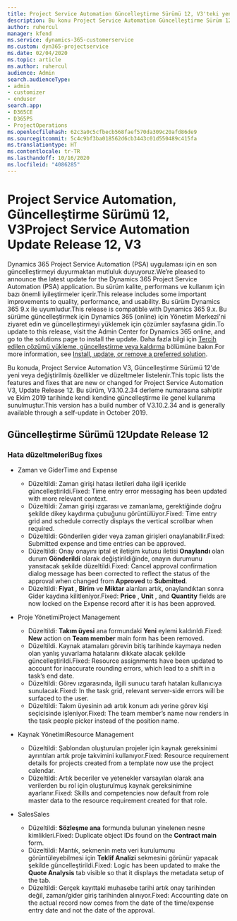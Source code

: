 ```yaml
---
title: Project Service Automation Güncelleştirme Sürümü 12, V3'teki yenilikler veya değişiklikler
description: Bu konu Project Service Automation Güncelleştirme Sürüm 12, V3'teki yenilikler hakkında bilgi sağlar.
author: ruhercul
manager: kfend
ms.service: dynamics-365-customerservice
ms.custom: dyn365-projectservice
ms.date: 02/04/2020
ms.topic: article
ms.author: ruhercul
audience: Admin
search.audienceType:
- admin
- customizer
- enduser
search.app:
- D365CE
- D365PS
- ProjectOperations
ms.openlocfilehash: 62c3a0c5cfbecb568faef570da309c20afd86de9
ms.sourcegitcommit: 5c4c9bf3ba018562d6cb3443c01d550489c415fa
ms.translationtype: HT
ms.contentlocale: tr-TR
ms.lasthandoff: 10/16/2020
ms.locfileid: "4086285"
---
```

# <a name="project-service-automation-update-release-12-v3"></a><span data-ttu-id="8ca30-103">Project Service Automation, Güncelleştirme Sürümü 12, V3</span><span class="sxs-lookup"><span data-stu-id="8ca30-103">Project Service Automation Update Release 12, V3</span></span>
<span data-ttu-id="8ca30-104">Dynamics 365 Project Service Automation (PSA) uygulaması için en son güncelleştirmeyi duyurmaktan mutluluk duyuyoruz.</span><span class="sxs-lookup"><span data-stu-id="8ca30-104">We’re pleased to announce the latest update for the Dynamics 365 Project Service Automation (PSA) application.</span></span> <span data-ttu-id="8ca30-105">Bu sürüm kalite, performans ve kullanım için bazı önemli iyileştirmeler içerir.</span><span class="sxs-lookup"><span data-stu-id="8ca30-105">This release includes some important improvements to quality, performance, and usability.</span></span> <span data-ttu-id="8ca30-106">Bu sürüm Dynamics 365 9.x ile uyumludur.</span><span class="sxs-lookup"><span data-stu-id="8ca30-106">This release is compatible with Dynamics 365 9.x.</span></span> <span data-ttu-id="8ca30-107">Bu sürüme güncelleştirmek için Dynamics 365 (online) için Yönetim Merkezi'ni ziyaret edin ve güncelleştirmeyi yüklemek için çözümler sayfasına gidin.</span><span class="sxs-lookup"><span data-stu-id="8ca30-107">To update to this release, visit the Admin Center for Dynamics 365 online, and go to the solutions page to install the update.</span></span> <span data-ttu-id="8ca30-108">Daha fazla bilgi için [Tercih edilen çözümü yükleme, güncelleştirme veya kaldırma](https://docs.microsoft.com/power-platform/admin/install-remove-preferred-solution) bölümüne bakın.</span><span class="sxs-lookup"><span data-stu-id="8ca30-108">For more information, see [Install, update, or remove a preferred solution](https://docs.microsoft.com/power-platform/admin/install-remove-preferred-solution).</span></span>

<span data-ttu-id="8ca30-109">Bu konuda, Project Service Automation V3, Güncelleştirme Sürümü 12'de yeni veya değiştirilmiş özellikler ve düzeltmeler listelenir.</span><span class="sxs-lookup"><span data-stu-id="8ca30-109">This topic lists the features and fixes that are new or changed for Project Service Automation V3, Update Release 12.</span></span> <span data-ttu-id="8ca30-110">Bu sürüm, V3.10.2.34 derleme numarasına sahiptir ve Ekim 2019 tarihinde kendi kendine güncelleştirme ile genel kullanıma sunulmuştur.</span><span class="sxs-lookup"><span data-stu-id="8ca30-110">This version has a build number of V3.10.2.34 and is generally available through a self-update in October 2019.</span></span>

## <a name="update-release-12"></a><span data-ttu-id="8ca30-111">Güncelleştirme Sürümü 12</span><span class="sxs-lookup"><span data-stu-id="8ca30-111">Update Release 12</span></span>

### <a name="bug-fixes"></a><span data-ttu-id="8ca30-112">Hata düzeltmeleri</span><span class="sxs-lookup"><span data-stu-id="8ca30-112">Bug fixes</span></span>

- <span data-ttu-id="8ca30-113">Zaman ve Gider</span><span class="sxs-lookup"><span data-stu-id="8ca30-113">Time and Expense</span></span>

    - <span data-ttu-id="8ca30-114">Düzeltildi: Zaman girişi hatası iletileri daha ilgili içerikle güncelleştirildi.</span><span class="sxs-lookup"><span data-stu-id="8ca30-114">Fixed: Time entry error messaging has been updated with more relevant context.</span></span>
    - <span data-ttu-id="8ca30-115">Düzeltildi: Zaman girişi ızgarası ve zamanlama, gerektiğinde doğru şekilde dikey kaydırma çubuğunu görüntülüyor.</span><span class="sxs-lookup"><span data-stu-id="8ca30-115">Fixed: Time entry grid and schedule correctly displays the vertical scrollbar when required.</span></span>
    - <span data-ttu-id="8ca30-116">Düzeltildi: Gönderilen gider veya zaman girişleri onaylanabilir.</span><span class="sxs-lookup"><span data-stu-id="8ca30-116">Fixed: Submitted expense and time entries can be approved.</span></span>
    - <span data-ttu-id="8ca30-117">Düzeltildi: Onay onayını iptal et iletişim kutusu iletisi **Onaylandı** olan durum **Gönderildi** olarak değiştirildiğinde, onayın durumunu yansıtacak şekilde düzeltildi.</span><span class="sxs-lookup"><span data-stu-id="8ca30-117">Fixed: Cancel approval confirmation dialog message has been corrected to reflect the status of the approval when changed from **Approved** to **Submitted**.</span></span>
    - <span data-ttu-id="8ca30-118">Düzeltildi: **Fiyat** , **Birim** ve **Miktar** alanları artık, onaylandıktan sonra Gider kaydına kilitleniyor.</span><span class="sxs-lookup"><span data-stu-id="8ca30-118">Fixed: **Price** , **Unit** , and **Quantity** fields are now locked on the Expense record after it is has been approved.</span></span>

- <span data-ttu-id="8ca30-119">Proje Yönetimi</span><span class="sxs-lookup"><span data-stu-id="8ca30-119">Project Management</span></span>

    - <span data-ttu-id="8ca30-120">Düzeltildi: **Takım üyesi** ana formundaki **Yeni** eylemi kaldırıldı.</span><span class="sxs-lookup"><span data-stu-id="8ca30-120">Fixed: **New** action on **Team member** main form has been removed.</span></span>
    - <span data-ttu-id="8ca30-121">Düzeltildi. Kaynak atamaları görevin bitiş tarihinde kaymaya neden olan yanlış yuvarlama hatalarını dikkate alacak şekilde güncelleştirildi.</span><span class="sxs-lookup"><span data-stu-id="8ca30-121">Fixed: Resource assignments have been updated to account for inaccurate rounding errors, which lead to a shift in a task’s end date.</span></span>
    - <span data-ttu-id="8ca30-122">Düzeltildi: Görev ızgarasında, ilgili sunucu tarafı hataları kullanıcıya sunulacak.</span><span class="sxs-lookup"><span data-stu-id="8ca30-122">Fixed: In the task grid, relevant server-side errors will be surfaced to the user.</span></span>
    - <span data-ttu-id="8ca30-123">Düzeltildi: Takım üyesinin adı artık konum adı yerine görev kişi seçicisinde işleniyor.</span><span class="sxs-lookup"><span data-stu-id="8ca30-123">Fixed: The team member’s name now renders in the task people picker instead of the position name.</span></span>

- <span data-ttu-id="8ca30-124">Kaynak Yönetimi</span><span class="sxs-lookup"><span data-stu-id="8ca30-124">Resource Management</span></span>

    - <span data-ttu-id="8ca30-125">Düzeltildi: Şablondan oluşturulan projeler için kaynak gereksinimi ayrıntıları artık proje takvimini kullanıyor.</span><span class="sxs-lookup"><span data-stu-id="8ca30-125">Fixed: Resource requirement details for projects created from a template now use the project calendar.</span></span>
    - <span data-ttu-id="8ca30-126">Düzeltildi: Artık beceriler ve yetenekler varsayılan olarak ana verilerden bu rol için oluşturulmuş kaynak gereksinimine ayarlanır.</span><span class="sxs-lookup"><span data-stu-id="8ca30-126">Fixed: Skills and competencies now default from role master data to the resource requirement created for that role.</span></span>

- <span data-ttu-id="8ca30-127">Sales</span><span class="sxs-lookup"><span data-stu-id="8ca30-127">Sales</span></span>

    - <span data-ttu-id="8ca30-128">Düzeltildi: **Sözleşme ana** formunda bulunan yinelenen nesne kimlikleri.</span><span class="sxs-lookup"><span data-stu-id="8ca30-128">Fixed: Duplicate object IDs found on the **Contract main** form.</span></span>
    - <span data-ttu-id="8ca30-129">Düzeltildi: Mantık, sekmenin meta veri kurulumunu görüntüleyebilmesi için **Teklif Analizi** sekmesini görünür yapacak şekilde güncelleştirildi.</span><span class="sxs-lookup"><span data-stu-id="8ca30-129">Fixed: Logic has been updated to make the **Quote Analysis** tab visible so that it displays the metadata setup of the tab.</span></span>
    - <span data-ttu-id="8ca30-130">Düzeltildi: Gerçek kayıttaki muhasebe tarihi artık onay tarihinden değil, zaman/gider giriş tarihinden alınıyor.</span><span class="sxs-lookup"><span data-stu-id="8ca30-130">Fixed: Accounting date on the actual record now comes from the date of the time/expense entry date and not the date of the approval.</span></span>
